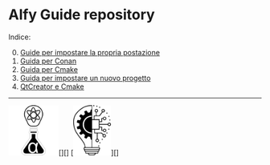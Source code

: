 # Alfy Guide repository

Indice:

0. [Guide per impostare la propria postazione](./00_utility/README.md)
1. [Guida per Conan](conan/README.md)
2. [Guida per Cmake](./cmake/README.md)
3. [Guida per impostare un nuovo progetto](project-setup/README.md)
4. [QtCreator e Cmake](qtCreator/README.md)

---
[<img align="left" alt="Alfystar" height="100px" src="img/Logo2 small.png" />][] [<img align="rigth" alt="Alfystar" height="100px" src="img/lampadina.png" />][] 



